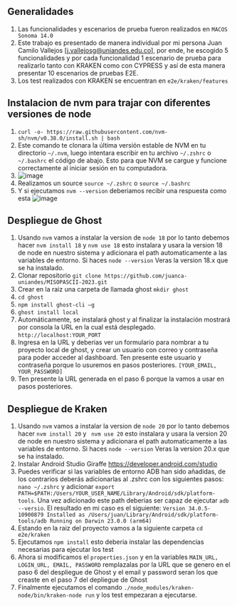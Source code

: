 ## Generalidades 
1. Las funcionalidades y escenarios de prueba fueron realizados en ```MACOS Sonoma 14.0```
3. Este trabajo es presentado de manera individual por mi persona Juan Camilo Vallejos [j.vallejosg@uniandes.edu.co], por ende, he escogido 5 funcionalidades y por cada funcionalidad 1 escenario de prueba para realizarlo tanto con KRAKEN como con CYPRESS y así de esta manera presentar 10 escenarios de pruebas E2E.
4. Los test realizados con KRAKEN se encuentran en ```e2e/kraken/features``` 

## Instalacion de nvm para trajar con diferentes versiones de node
1. ```curl -o- https://raw.githubusercontent.com/nvm-sh/nvm/v0.38.0/install.sh | bash```
2. Este comando te clonara la última versión estable de NVM en tu directorio ```~/.nvm```, luego intentara escribir en tu archivo ```~/.zshrc``` o ```~/.bashrc``` el código de abajo. Esto para que NVM se cargue y funcione correctamente al iniciar sesión en tu computadora.
3. ![image](https://github.com/juanca-uniandes/MISOPASCII-2023/assets/142238841/df39c553-55e5-4db6-b691-7d2df5a9d769)
4. Realizamos un source ```source ~/.zshrc``` o ```source ~/.bashrc```
5. Y si ejecutamos ```nvm --version``` deberiamos recibir una respuesta como esta
![image](https://github.com/juanca-uniandes/MISOPASCII-2023/assets/142238841/72b8d885-19ab-48dc-9ddc-b5ac1e8be9ea)

## Despliegue de Ghost
1. Usando ```nvm``` vamos a instalar la version de ```node 18``` por lo tanto debemos hacer ```nvm install 18``` y ```nvm use 18``` esto instalara y usara la version 18 de node en nuestro sistema y adicionara el path automaticamente a las variables de entorno. Si haces ```node --version``` Veras la version 18.x que se ha instalado. 
2. Clonar repositorio ```git clone https://github.com/juanca-uniandes/MISOPASCII-2023.git```
3. Crear en la raiz una carpeta de llamada ghost ```mkdir ghost```
4. ```cd ghost```
5. ```npm install ghost-cli –g```
6. ```ghost install local```
7. Automáticamente, se instalará ghost y al finalizar la instalación mostrará por consola la URL en la cual está desplegado. ```http://localhost:YOUR_PORT```
8. Ingresa en la URL y deberias ver un formulario para nombrar a tu proyecto local de ghost, y crear un usuario con correo y contraseña para poder acceder al dashboard. Ten presente este usuario y contraseña porque lo usuremos en pasos posteriores. ```[YOUR_EMAIL, YOUR_PASSWORD]```
9. Ten presente la URL generada en el paso 6 porque la vamos a usar en pasos posteriores.

## Despliegue de Kraken
1. Usando ```nvm``` vamos a instalar la version de ```node 20``` por lo tanto debemos hacer ```nvm install 20``` y ``` nvm use 20``` esto instalara y usara la version 20 de node en nuestro sistema y adicionara el path automaticamente a las variables de entorno. Si haces ```node --version``` Veras la version 20.x que se ha instalado. 
2. Instalar Android Studio Giraffe https://developer.android.com/studio
3. Puedes verificar si las variables de entorno ADB han sido añadidas, de los contrarios deberás adicionarlas al .zshrc con los siguientes pasos: ```nano ~/.zshrc``` y adicionar ```export PATH=$PATH:/Users/YOUR_USER_NAME/Library/Android/sdk/platform-tools```. Una vez adicionado este path deberias ser capaz de ejecutar ```adb --versio```. El resultado en mi caso es el siguiente: ```Version 34.0.5-10900879
Installed as /Users/juan/Library/Android/sdk/platform-tools/adb
Running on Darwin 23.0.0 (arm64)```
4. Estando en la raiz del proyecto vamos a la siguiente carpeta ```cd e2e/kraken```
5. Ejecutamos ```npm install``` esto deberia instalar las dependencias necesarias para ejecutar los test
6. Ahora si modificamos el ```properties.json``` y en la variables ```MAIN_URL, LOGIN_URL, EMAIL, PASSWORD``` remplazalas por la URL que se genero en el paso 6 del despliegue de Ghost y el email y password seran los que creaste en el paso 7 del depliegue de Ghost
7. Finalmente ejecutamos el comando ```./node_modules/kraken-node/bin/kraken-node run``` y los test empezaran a ejecutarse.
